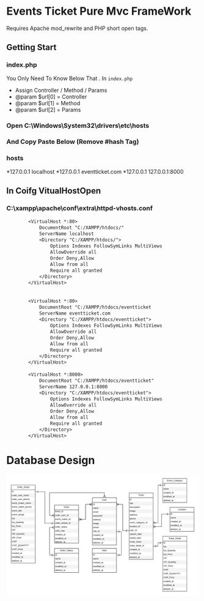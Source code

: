 # Events Ticket Pure Mvc FrameWork

Requires Apache mod_rewrite and PHP short open tags.

## Getting Start

### index.php

You Only Need To Know Below That . In `index.php`
* Assign Controller / Method / Params
* @param $url[0] = Controller
* @param $url[1] = Method
* @param $url[2] = Params 

### Open C:\Windows\System32\drivers\etc\hosts
### And Copy Paste Below (Remove #hash Tag)

### hosts

*127.0.0.1 localhost
*127.0.0.1 eventticket.com
*127.0.0.1 127.0.0.1:8000

## In Coifg VitualHostOpen
###  C:\xampp\apache\conf\extra\httpd-vhosts.conf 

``` apacheconf
        <VirtualHost *:80>
            DocumentRoot "C:/XAMPP/htdocs/"
            ServerName localhost
            <Directory "C:/XAMPP/htdocs/">
                Options Indexes FollowSymLinks MultiViews
                AllowOverride all
                Order Deny,Allow
                Allow from all
                Require all granted
            </Directory>
        </VirtualHost>


        <VirtualHost *:80>
            DocumentRoot "C:/XAMPP/htdocs/eventticket
            ServerName eventticket.com
            <Directory "C:/XAMPP/htdocs/eventticket">
                Options Indexes FollowSymLinks MultiViews
                AllowOverride all
                Order Deny,Allow
                Allow from all
                Require all granted
            </Directory>
        </VirtualHost>
        
        <VirtualHost *:8000>
            DocumentRoot "C:/XAMPP/htdocs/eventticket"
            ServerName 127.0.0.1:8000
            <Directory "C:/XAMPP/htdocs/eventticket">
                Options Indexes FollowSymLinks MultiViews
                AllowOverride all
                Order Deny,Allow
                Allow from all
                Require all granted
            </Directory>
        </VirtualHost>
```

# Database Design
![Database Design](https://raw.githubusercontent.com/WuWooLay/eventTicketsTinyPhp/master/eventticket_database.png)